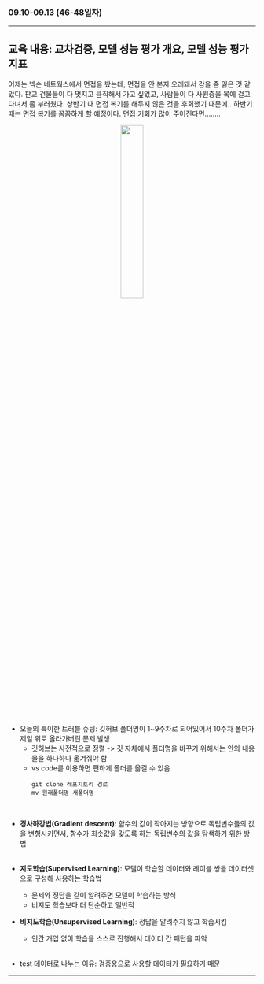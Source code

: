 ###  09.10-09.13 (46-48일차)
---
교육 내용: 교차검증, 모델 성능 평가 개요, 모델 성능 평가 지표
---
어제는 넥슨 네트웍스에서 면접을 봤는데, 면접을 안 본지 오래돼서 감을 좀 잃은 것 같았다. 판교 건물들이 다 멋지고 큼직해서 가고 싶었고, 사람들이 다 사원증을 목에 걸고 다녀서 좀 부러웠다. 상반기 때 면접 복기를 해두지 않은 것을 후회했기 때문에.. 하반기 때는 면접 복기를 꼼꼼하게 할 예정이다. 면접 기회가 많이 주어진다면........

<p align="center">
<img src="https://github.com/user-attachments/assets/70a2e203-15fd-4675-b123-ed90e804dd4e" width="30%" /> </p><br>

- 오늘의 특이한 트러블 슈팅: 깃허브 폴더명이 1~9주차로 되어있어서 10주차 폴더가 제일 위로 올라가버린 문제 발생
  - 깃허브는 사전적으로 정렬 -> 깃 자체에서 폴더명을 바꾸기 위해서는 안의 내용물을 하나하나 옮겨줘야 함
  - vs code를 이용하면 편하게 폴더를 옮길 수 있음
    ```shell
    git clone 레포지토리 경로
    mv 원래폴더명 새폴더명
    ```
<br>

- **경사하강법(Gradient descent)**: 함수의 값이 작아지는 방향으로 독립변수들의 값을 변형시키면서, 함수가 최솟값을 갖도록 하는 독립변수의 값을 탐색하기 위한 방법
<br><br>

- **지도학습(Supervised Learning)**: 모델이 학습할 데이터와 레이블 쌍을 데이터셋으로 구성해 사용하는 학습법
  - 문제와 정답을 같이 알려주면 모델이 학습하는 방식
  - 비지도 학습보다 더 단순하고 일반적
- **비지도학습(Unsupervised Learning)**: 정답을 알려주지 않고 학습시킴
  - 인간 개입 없이 학습을 스스로 진행해서 데이터 간 패턴을 파악
<br><br>

- test 데이터로 나누는 이유: 검증용으로 사용할 데이터가 필요하기 때문  
***
